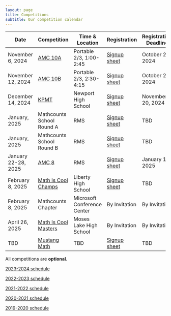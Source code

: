```yaml
---
layout: page
title: Competitions
subtitle: Our competition calendar
---
```


| Date              | Competition		| Time & Location | Registration | Registration Deadline
| -----------       | --------            | --- | ----- | --- |
| November 6, 2024  | [AMC 10A](/amc) | Portable 2/3, 1:00-2:45 | [Signup sheet](https://rmsptsa.sharepoint.com/:x:/r/sites/mathclub/_layouts/15/Doc.aspx?sourcedoc=%7B30FA34D5-FCC2-4D35-99EA-53C088759A39%7D&file=Competitions%20%26%20Teams.xlsx&action=default&mobileredirect=true) | October 28, 2024
| November 12, 2024 | [AMC 10B](/amc) | Portable 2/3, 2:30-4:15 | [Signup sheet](https://rmsptsa.sharepoint.com/:x:/r/sites/mathclub/_layouts/15/Doc.aspx?sourcedoc=%7B30FA34D5-FCC2-4D35-99EA-53C088759A39%7D&file=Competitions%20%26%20Teams.xlsx&action=default&mobileredirect=true) | October 28, 2024
| December 14, 2024 | [KPMT](https://newportmathclub.com/kpmt.html) | Newport High School | [Signup sheet](https://rmsptsa.sharepoint.com/:x:/r/sites/mathclub/_layouts/15/Doc.aspx?sourcedoc=%7B30FA34D5-FCC2-4D35-99EA-53C088759A39%7D&file=Competitions%20%26%20Teams.xlsx&action=default&mobileredirect=true) | November 20, 2024
| January, 2025 | Mathcounts School Round A | RMS | [Signup sheet](https://rmsptsa.sharepoint.com/:x:/r/sites/mathclub/_layouts/15/Doc.aspx?sourcedoc=%7B30FA34D5-FCC2-4D35-99EA-53C088759A39%7D&file=Competitions%20%26%20Teams.xlsx&action=default&mobileredirect=true) | TBD
| January, 2025 | Mathcounts School Round B | RMS | [Signup sheet](https://rmsptsa.sharepoint.com/:x:/r/sites/mathclub/_layouts/15/Doc.aspx?sourcedoc=%7B30FA34D5-FCC2-4D35-99EA-53C088759A39%7D&file=Competitions%20%26%20Teams.xlsx&action=default&mobileredirect=true) | TBD
| January 22-28, 2025  | [AMC 8](/amc) | RMS | [Signup sheet](https://rmsptsa.sharepoint.com/:x:/r/sites/mathclub/_layouts/15/Doc.aspx?sourcedoc=%7B30FA34D5-FCC2-4D35-99EA-53C088759A39%7D&file=Competitions%20%26%20Teams.xlsx&action=default&mobileredirect=true) | January 13, 2025
| February 8, 2025  | [Math Is Cool Champs](https://academicsarecool.com/#/home) | Liberty High School | [Signup sheet](https://rmsptsa.sharepoint.com/:x:/r/sites/mathclub/_layouts/15/Doc.aspx?sourcedoc=%7B30FA34D5-FCC2-4D35-99EA-53C088759A39%7D&file=Competitions%20%26%20Teams.xlsx&action=default&mobileredirect=true) | TBD
| February 8, 2025  | Mathcounts Chapter | Microsoft Conference Center | By Invitation | By Invitation
| April 26, 2025  | [Math Is Cool Masters](https://academicsarecool.com/#/home) | Moses Lake High School | By Invitation | By Invitation
| TBD  | [Mustang Math](https://www.mustangmath.com/) | TBD | [Signup sheet](https://rmsptsa.sharepoint.com/:x:/r/sites/mathclub/_layouts/15/Doc.aspx?sourcedoc=%7B30FA34D5-FCC2-4D35-99EA-53C088759A39%7D&file=Competitions%20%26%20Teams.xlsx&action=default&mobileredirect=true) | TBD


All competitions are **optional**.

[2023-2024 schedule](/competitions-2324.md)

[2022-2023 schedule](/competitions-2223.md)

[2021-2022 schedule](/competitions-2122.md)

[2020-2021 schedule](/competitions-2021.md)

[2019-2020 schedule](/competitions-1920.md)
